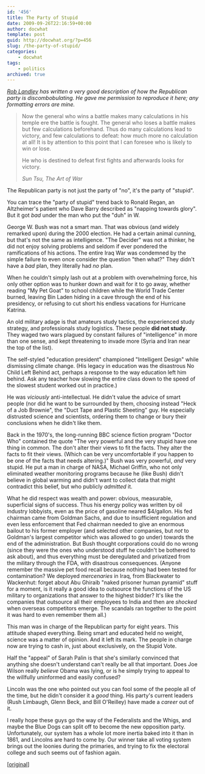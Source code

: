 ```yaml
---
id: '456'
title: The Party of Stupid
date: 2009-09-26T22:16:59+00:00
author: docwhat
template: post
guid: http://docwhat.org/?p=456
slug: /the-party-of-stupid/
categories:
    - docwhat
tags:
    - politics
archived: true
---
```


_[Rob Landley](http://landley.net/) has written a very good description of how
the Republican party is discombobulating. He gave me permission to reproduce
it here; any formatting errors are mine._

> Now the general who wins a battle makes many calculations in his temple ere
> the battle is fought. The general who loses a battle makes but few
> calculations beforehand. Thus do many calculations lead to victory, and few
> calculations to defeat: how much more no calculation at all! It is by
> attention to this point that I can foresee who is likely to win or lose.
>
> He who is destined to defeat first fights and afterwards looks for victory.
>
> <cite>Sun Tsu, The Art of War</cite>

The Republican party is not just the party of "no", it's the party of
"stupid".

You can trace the "party of stupid" trend back to Ronald Regan, an
Altzheimer's patient who Dave Barry described as "napping towards glory". But
it got _bad_ under the man who put the "duh" in W.

George W. Bush was not a smart man. That was obvious (and widely remarked
upon) during the 2000 election. He had a certain animal cunning, but that's
not the same as intelligence. "The Decider" was not a thinker, he did not
enjoy solving problems and seldom if ever pondered the ramifications of his
actions. The entire Iraq War was condemned by the simple failure to even once
consider the question "then what?" They didn't have a _bad_ plan, they
literally had _no_ plan.

When he couldn't simply lash out at a problem with overwhelming force, his
only other option was to hunker down and wait for it to go away, whether
reading "My Pet Goat" to school children while the World Trade Center burned,
leaving Bin Laden hiding in a cave through the end of his presidency, or
refusing to cut short his endless vacations for Hurricane Katrina.

An old military adage is that amateurs study tactics, the experienced study
strategy, and professionals study logistics. These people **did not study**.
They waged two wars plagued by constant failures of "intelligence" in more
than one sense, and kept threatening to invade more (Syria and Iran near the
top of the list).

The self-styled "education president" championed "Intelligent Design" while
dismissing climate change. (His legacy in education was the disastrous No
Child Left Behind act, perhaps a response to the way education left him
behind. Ask any teacher how slowing the entire class down to the speed of the
slowest student worked out in practice.)

He was _viciously_ anti-intellectual. He didn't value the advice of smart
people (nor did he want to be surrounded by them, choosing instead "Heck of a
Job Brownie", the "Duct Tape and Plastic Sheeting" guy. He especially
distrusted science and scientists, ordering them to change or bury their
conclusions when he didn't like them.

Back in the 1970's, the long-running BBC science fiction program "Doctor Who"
contained the quote "The very powerful and the very stupid have one thing in
common. The don't alter their views to fit the facts. They alter the facts to
fit their views. (Which can be very uncomfortable if you happen to be one of
the facts that needs altering.)" Bush was very powerful, _and_ very stupid. He
put a man in charge of NASA, Michael Griffin, who not only eliminated weather
monitoring programs because he (like Bush) didn't believe in global warming
and didn't want to collect data that might contradict this belief, but who
publicly _admitted_ it.

What he did respect was wealth and power: obvious, measurable, superficial
signs of success. Thus his energy policy was written by oil industry
lobbyists, even as the price of gasoline neared \$4/gallon. His fed chairman
came from Goldman Sachs, and due to insufficient regulation and even less
enforcement that Fed chairman needed to give an enormous bailout to his former
employer (and selected other companies, but _not_ to Goldman's largest
competitor which was allowed to go under) towards the end of the
administration. But Bush thought corporations could do no wrong (since they
were the ones who understood stuff he couldn't be bothered to ask about), and
thus everything must be deregulated and privatized from the military through
the FDA, with disastrous consequences. (Anyone remember the massive pet food
recall because nothing had been tested for contamination? We deployed
_mercenaries_ in Iraq, from Blackwater to Wackenhut: forget about Abu Ghiraib
"naked prisoner human pyramid" stuff for a moment, is it really a good idea to
outsource the functions of the US military to organizations that answer to the
highest bidder? It's like the companies that outsource all their employees to
India and then are _shocked_ when overseas competitors emerge. The scandals
ran together to the point it was hard to even remember them all.)

This man was in charge of the Republican party for eight years. This attitude
shaped everything. Being smart and educated held no weight, science was a
matter of opinion. And it left its mark. The people in charge now are trying
to cash in, just about exclusively, on the Stupid Vote.

Half the "appeal" of Sarah Palin is that she's similarly convinced that
anything she doesn't understand can't really be all that important. Does Joe
Wilson really _believe_ Obama was lying, or is he simply trying to appeal to
the willfully uninformed and easily confused?

Lincoln was the one who pointed out you can fool some of the people all of the
time, but he didn't consider it a _good_ thing. His party's current leaders
(Rush Limbaugh, Glenn Beck, and Bill O'Reilley) have made a _career_ out of
it.

I really hope these guys go the way of the Federalists and the Whigs, and
maybe the Blue Dogs can split off to become the new opposition party.
Unfortunately, our system has a whole lot more inertia baked into it than in
1861, and Lincolns are hard to come by. Our winner take all voting system
brings out the loonies during the primaries, and trying to fix the electoral
college and such seems out of fashion again.

\[[original](http://www.landley.net/notes.html#22-09-2009)\]
